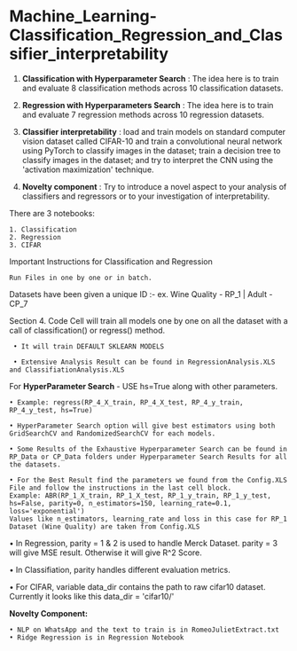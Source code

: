 # Machine_Learning-Classification_Regression_and_Classifier_interpretability
1. **Classification with Hyperparameter Search** : The idea here is to train and evaluate 8 classification methods across 10 classification datasets. 

2. **Regression with Hyperparameters Search** : The idea here is to train and evaluate 7 regression methods across 10 regression datasets. 

3. **Classifier interpretability** : load and train models on standard computer vision dataset called CIFAR-10 and train a convolutional neural network using PyTorch to classify images in the dataset; train a decision tree to classify images in the dataset; and try to interpret the CNN using the 'activation maximization' technique. 

4. **Novelty component** : Try to introduce a novel aspect to your analysis of classifiers and regressors or to your investigation of interpretability.

There are 3 notebooks:

    1. Classification 
    2. Regression
    3. CIFAR

Important Instructions for Classification and Regression

    Run Files in one by one or in batch.

Datasets have been given a unique ID :-  ex. Wine Quality - RP_1 | Adult - CP_7

Section 4. Code Cell will train all models one by one on all the dataset with a call of classification() or regress() method.

     • It will train DEFAULT SKLEARN MODELS

     • Extensive Analysis Result can be found in RegressionAnalysis.XLS and ClassifiationAnalysis.XLS
 
For **HyperParameter Search** - USE hs=True along with other parameters.
	
    • Example: regress(RP_4_X_train, RP_4_X_test, RP_4_y_train, RP_4_y_test, hs=True)

    • HyperParameter Search option will give best estimators using both GridSearchCV and RandomizedSearchCV for each models.

    • Some Results of the Exhaustive Hyperparameter Search can be found in RP_Data or CP_Data folders under Hyperparameter Search Results for all the datasets.

    • For the Best Result find the parameters we found from the Config.XLS File and follow the instructions in the last cell block.
	Example: ABR(RP_1_X_train, RP_1_X_test, RP_1_y_train, RP_1_y_test, hs=False, parity=0, n_estimators=150, learning_rate=0.1, loss='exponential')
	Values like n_estimators, learning_rate and loss in this case for RP_1 Dataset (Wine Quality) are taken from Config.XLS

 • In Regression, parity = 1 & 2 is used to handle Merck Dataset. parity = 3 will give MSE result. Otherwise it will give R^2 Score.

 • In Classifiation, parity handles different evaluation metrics. 

 • For CIFAR, variable data_dir contains the path to raw cifar10 dataset. Currently it looks like this data_dir = 'cifar10/' 

**Novelty Component:**

    • NLP on WhatsApp and the text to train is in RomeoJulietExtract.txt 
    • Ridge Regression is in Regression Notebook
